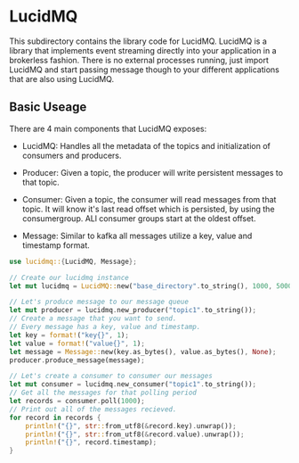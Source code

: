 # LucidMQ

This subdirectory contains the library code for LucidMQ. LucidMQ is a library that implements event streaming directly into your application in a brokerless fashion. There is no external processes running, just import LucidMQ and start passing message though to your different applications that are also using LucidMQ.

## Basic Useage

There are 4 main components that LucidMQ exposes:

- LucidMQ: Handles all the metadata of the topics and initialization of consumers and producers.

- Producer: Given a topic, the producer will write persistent messages to that topic.

- Consumer: Given a topic, the consumer will read messages from that topic. It will know it's last read offset which is persisted, by using the consumergroup. ALl consumer groups start at the oldest offset.

- Message: Similar to kafka all messages utilize a key, value and timestamp format.

```rust
use lucidmq::{LucidMQ, Message};

// Create our lucidmq instance
let mut lucidmq = LucidMQ::new("base_directory".to_string(), 1000, 5000);

// Let's produce message to our message queue
let mut producer = lucidmq.new_producer("topic1".to_string());
// Create a message that you want to send.
// Every message has a key, value and timestamp.
let key = format!("key{}", 1);
let value = format!("value{}", 1);
let message = Message::new(key.as_bytes(), value.as_bytes(), None); 
producer.produce_message(message);

// Let's create a consumer to consumer our messages
let mut consumer = lucidmq.new_consumer("topic1".to_string());
// Get all the messages for that polling period
let records = consumer.poll(1000);
// Print out all of the messages recieved.
for record in records {
    println!("{}", str::from_utf8(&record.key).unwrap());
    println!("{}", str::from_utf8(&record.value).unwrap());
    println!("{}", record.timestamp);
}
```
